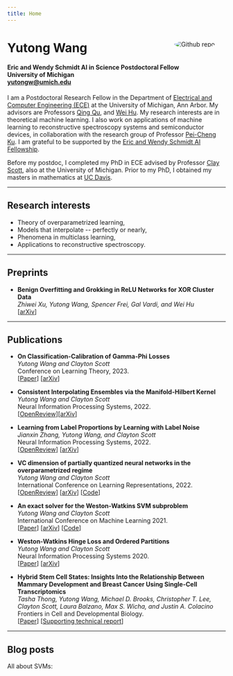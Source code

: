 ```yaml
---
title: Home
---
```


<img src="me.jpg" style="border-radius:50%;max-width:25%;min-width:40px;float:right;margin:25px" alt="Github repo" />

# Yutong Wang
#### Eric and Wendy Schmidt AI in Science Postdoctoral Fellow </br> University of Michigan </br> <A HREF="mailto: yutongw@umich.edu" > yutongw@umich.edu </A>

<!-- <span><img src="email.png" style="width:120px" alt="email" /></span>
-->


I am a Postdoctoral Research Fellow in the Department of [Electrical and Computer Engineering (ECE)](https://ece.engin.umich.edu/) at the University of Michigan, Ann Arbor.
My advisors are Professors
[Qing Qu](https://qingqu.engin.umich.edu/), 
and
[Wei Hu](https://weihu.me/).
My research interests are in theoretical machine learning.
I also work on applications of machine learning to reconstructive spectroscopy systems and semiconductor devices, in collaboration with the research group of Professor [Pei-Cheng Ku](https://web.eecs.umich.edu/~peicheng/).
I am grateful to be supported by the [Eric and Wendy Schmidt AI Fellowship](https://www.schmidtfutures.com/our-work/schmidt-ai-in-science-postdocs/). 


Before my postdoc, I completed my PhD in ECE advised by Professor
[Clay Scott](http://web.eecs.umich.edu/~cscott/), also at the University of Michigan.
Prior to my PhD, I obtained my masters in mathematics at [UC Davis](https://www.math.ucdavis.edu/).

---

## Research interests

- Theory of overparametrized learning,
- Models that interpolate -- perfectly or nearly,
- Phenomena in multiclass learning,
- Applications to reconstructive spectroscopy.



---
## Preprints

- **Benign Overfitting and Grokking in ReLU Networks for XOR Cluster Data** </br>
*Zhiwei Xu, Yutong Wang, Spencer Frei, Gal Vardi, and Wei Hu*</br> 
[[arXiv](https://arxiv.org/abs/2310.02541)] 


---
## Publications

- **On Classification-Calibration of Gamma-Phi Losses**</br>
*Yutong Wang and Clayton Scott*</br> 
Conference on Learning Theory, 2023.</br>
[[Paper](https://proceedings.mlr.press/v195/wang23c.html)] [[arXiv](http://arxiv.org/abs/2302.07321)] 



- **Consistent Interpolating Ensembles via the Manifold-Hilbert Kernel**</br>
*Yutong Wang and Clayton Scott*</br> 
Neural Information Processing Systems, 2022.</br> 
[[OpenReview](https://openreview.net/forum?id=zqQKGaNI4lp)][[arXiv](https://arxiv.org/abs/2205.09342)]

- **Learning from Label Proportions by Learning with Label Noise**</br>
*Jianxin Zhang, Yutong Wang, and Clayton Scott*</br>
Neural Information Processing Systems, 2022.</br> 
[[OpenReview](https://openreview.net/forum?id=cqyBfRwOTm1)]
[[arXiv](https://arxiv.org/abs/2203.02496)]


- **VC dimension of partially quantized neural networks in the overparametrized regime**</br>
*Yutong Wang and Clayton Scott*</br> 
International Conference on Learning Representations, 2022.</br> 
[[OpenReview](https://openreview.net/forum?id=7udZAsEzd60)]
[[arXiv](https://arxiv.org/abs/2110.02456)]
[[Code](https://github.com/YutongWangUMich/HANN)]
- **An exact solver for the Weston-Watkins SVM subproblem**</br>
*Yutong Wang and Clayton Scott*</br> 
International Conference on Machine Learning 2021.</br> 
[[Paper](https://proceedings.mlr.press/v139/wang21u.html)]
[[arXiv](https://arxiv.org/abs/2102.05640)]
[[Code](https://github.com/YutongWangUMich/liblinear/)]
- **Weston-Watkins Hinge Loss and Ordered Partitions**</br>
*Yutong Wang and Clayton Scott*</br> 
Neural Information Processing Systems 2020.</br> 
[[Paper](https://papers.nips.cc/paper/2020/hash/e5e6851e7f7ffd3530e7389e183aa468-Abstract.html)]
[[arXiv](https://arxiv.org/abs/2006.07346)]
- **Hybrid Stem Cell States: Insights Into the Relationship Between Mammary Development and Breast Cancer Using Single-Cell Transcriptomics**</br>
*Tasha Thong, Yutong Wang, Michael D. Brooks, Christopher T. Lee, Clayton Scott, Laura Balzano, Max S. Wicha, and Justin A. Colacino* </br>
Frontiers in Cell and Developmental Biology.</br>
[[Paper](https://www.frontiersin.org/articles/10.3389/fcell.2020.00288/full)]
[[Supporting technical report](https://www.biorxiv.org/content/10.1101/637488v1?rss=1)]


---
## Blog posts

All about SVMs:
